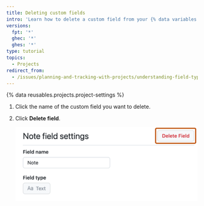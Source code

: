 ```yaml
---
title: Deleting custom fields
intro: 'Learn how to delete a custom field from your {% data variables.projects.project_v2 %}.'
versions:
  fpt: '*'
  ghec: '*'
  ghes: '*'
type: tutorial
topics:
  - Projects
redirect_from:
  - /issues/planning-and-tracking-with-projects/understanding-field-types/deleting-fields
---
```


{% data reusables.projects.project-settings %}
1. Click the name of the custom field you want to delete.
1. Click **Delete field**.

   ![Screenshot showing the settings for a note field. The "Delete field" button is highlighted with an orange outline.](/assets/images/help/projects-v2/delete-field.png)
